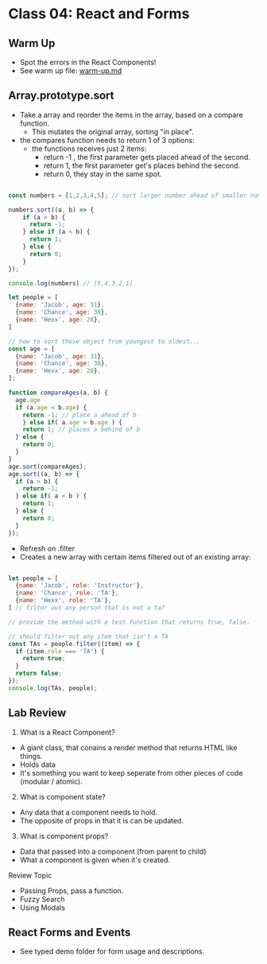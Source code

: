 # Class 04: React and Forms

## Warm Up

- Spot the errors in the React Components!
- See warm up file: [warm-up.md](https://github.com/codefellows/seattle-code-301d74/blob/main/class-04/warm-up/warm-up.md)

## Array.prototype.sort

- Take a array and reorder the items in the array, based on a compare function.
  - This mutates the original array, sorting "in place".
- the compares function needs to return 1 of 3 options:
  - the functions receives just 2 items:
    - return -1 , the first parameter gets placed ahead of the second.
    - return 1, the first parameter get's places behind the second.
    - return 0, they stay in the same spot.

```javascript

const numbers = [1,2,3,4,5]; // sort larger number ahead of smaller numbers. [5,4,3,2,1];

numbers.sort((a, b) => {
    if (a > b) {
      return -1;
    } else if (a < b) {
      return 1;
    } else {
      return 0;
    }
});

console.log(numbers) // [5,4,3,2,1]

let people = [
  {name: 'Jacob', age: 31},
  {name: 'Chance', age: 38},
  {name: 'Hexx', age: 28},
]

// how to sort these object from youngest to oldest...
const age = [
  {name: 'Jacob', age: 31},
  {name: 'Chance', age: 38},
  {name: 'Hexx', age: 28},
];

function compareAges(a, b) {
  age.age
  if (a.age < b.age) {
    return -1; // place a ahead of b
    } else if( a.age > b.age ) {
    return 1; // places a behind of b
  } else {
    return 0;
  }
}
age.sort(compareAges);
age.sort((a, b) => {
  if (a > b) {
    return -1;
  } else if( a < b ) {
    return 1;
  } else {
    return 0;
  }
});

```

- Refresh on .filter
- Creates a new array with certain items filtered out of an existing array:

```javascript

let people = [
  {name: 'Jacob', role: 'Instructor'},
  {name: 'Chance', role: 'TA'},
  {name: 'Hexx', role: 'TA'},
] // filter out any person that is not a ta?

// provide the method with a test function that returns true, false.

// should filter out any item that isn't a TA
const TAs = people.filter((item) => {
  if (item.role === 'TA') {
    return true;
  }
  return false;
});
console.log(TAs, people);

```

## Lab Review

1) What is a React Component?

- A giant class, that conains a render method that returns HTML like things.
- Holds data
- It's something you want to keep seperate from other pieces of code (modular / atomic).

2) What is component state?

- Any data that a component needs to hold.
- The opposite of props in that it is can be updated.
  
3) What is component props?

- Data that passed into a component (from parent to child)
- What a component is given when it's created.

Review Topic
- Passing Props, pass a function.
- Fuzzy Search
- Using Modals

## React Forms and Events

- See typed demo folder for form usage and descriptions.
